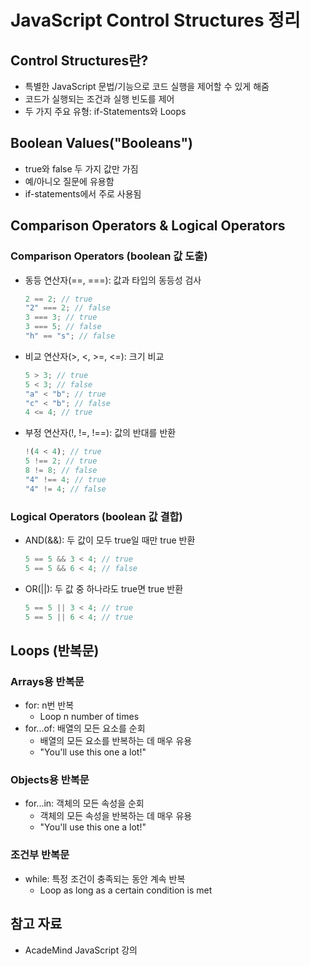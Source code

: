 # JavaScript Control Structures 정리

## Control Structures란?

- 특별한 JavaScript 문법/기능으로 코드 실행을 제어할 수 있게 해줌
- 코드가 실행되는 조건과 실행 빈도를 제어
- 두 가지 주요 유형: if-Statements와 Loops

## Boolean Values("Booleans")

- true와 false 두 가지 값만 가짐
- 예/아니오 질문에 유용함
- if-statements에서 주로 사용됨

## Comparison Operators & Logical Operators

### Comparison Operators (boolean 값 도출)

- 동등 연산자(==, ===): 값과 타입의 동등성 검사

  ```javascript
  2 == 2; // true
  "2" === 2; // false
  3 === 3; // true
  3 === 5; // false
  "h" == "s"; // false
  ```

- 비교 연산자(>, <, >=, <=): 크기 비교

  ```javascript
  5 > 3; // true
  5 < 3; // false
  "a" < "b"; // true
  "c" < "b"; // false
  4 <= 4; // true
  ```

- 부정 연산자(!, !=, !==): 값의 반대를 반환
  ```javascript
  !(4 < 4); // true
  5 !== 2; // true
  8 != 8; // false
  "4" !== 4; // true
  "4" != 4; // false
  ```

### Logical Operators (boolean 값 결합)

- AND(&&): 두 값이 모두 true일 때만 true 반환

  ```javascript
  5 == 5 && 3 < 4; // true
  5 == 5 && 6 < 4; // false
  ```

- OR(||): 두 값 중 하나라도 true면 true 반환
  ```javascript
  5 == 5 || 3 < 4; // true
  5 == 5 || 6 < 4; // true
  ```

## Loops (반복문)

### Arrays용 반복문

- for: n번 반복
  - Loop n number of times
- for...of: 배열의 모든 요소를 순회
  - 배열의 모든 요소를 반복하는 데 매우 유용
  - "You'll use this one a lot!"

### Objects용 반복문

- for...in: 객체의 모든 속성을 순회
  - 객체의 모든 속성을 반복하는 데 매우 유용
  - "You'll use this one a lot!"

### 조건부 반복문

- while: 특정 조건이 충족되는 동안 계속 반복
  - Loop as long as a certain condition is met

## 참고 자료

- AcadeMind JavaScript 강의
